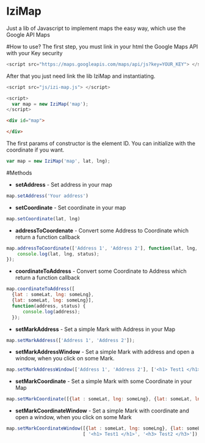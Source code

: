 # IziMap
Just a lib of Javascript to implement maps the easy way, which use the Google API Maps

#How to use?
The first step, you must link in your html the Google Maps API with your Key security 
```js
<script src="https://maps.googleapis.com/maps/api/js?key=YOUR_KEY"> </script>
```

After that you just need link the lib IziMap and instantiating.

```js
<script src="js/izi-map.js"> </script>

<script>
  var map = new IziMap('map');
</script>
```
```html
<div id="map">

</div>
```
The first params of constructor is the element ID. You can initialize with the coordinate if you want.
```js
var map = new IziMap('map', lat, lng);

```

#Methods
- **setAddress** - Set address in your map
```js
map.setAddress('Your address')
```
- **setCoordinate** - Set coordinate in your map
```js
map.setCoordinate(lat, lng)
```
- **addressToCoordenate** - Convert some Address to Coordinate which return a function callback
```js
map.addressToCoordinate(['Address 1', 'Address 2'], function(lat, lng, status) {
    console.log(lat, lng, status);
});
```
- **coordinateToAddress** - Convert some Coordinate to Address which return a function callback 
```js
map.coordinateToAddress([
  {lat : someLat, lng: someLng},
  {lat: someLat, lng: someLng}], 
  function(address, status) {
      console.log(address);
  });

```
- **setMarkAddress** - Set a simple Mark with Address in your Map 
```js
map.setMarkAddress(['Address 1', 'Address 2']);
```
- **setMarkAddressWindow** - Set a simple Mark with address and open a window, when you click on some Mark.
```js
map.setMarkAddressWindow(['Address 1', 'Address 2'], ['<h1> Test1 </h1>', '<h3> Test2 </h3>']);
```
- **setMarkCoordinate** - Set a simple Mark with some Coordinate in your Map
```js
map.setMarkCoordinate([{lat : someLat, lng: someLng}, {lat: someLat, lng: someLng}]);
```
- **setMarkCoordinateWindow** - Set a simple Mark with coordinate and open a window, when you click on some Mark
```js
map.setMarkCoordinateWindow([{lat : someLat, lng: someLng}, {lat: someLat, lng: someLng}],
                            [ '<h1> Test1 </h1>', '<h3> Test2 </h3>']);
```


